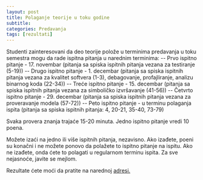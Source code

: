 ```yaml
---
layout: post
title: Polaganje teorije u toku godine
subtitle: 
categories: Predavanja
tags: [rezultati]
---
```


Studenti zainteresovani da deo teorije polože u terminima predavanja u toku semestra mogu da rade ispitna pitanja u narednim terminima:
-- Prvo ispitno pitanje - 17. novembar (pitanja sa spiska ispitnih pitanja vezana za testiranje (5-19))
-- Drugo ispitno pitanje - 1. decembar (pitanja sa spiska ispitnih pitanja vezana za kvalitet softvera (1-3), debagovanje, profajliranje, analizu binarnog koda (22-34))
-- Treće ispitno pitanje - 15. decembar (pitanja sa spiska ispitnih pitanja vezana za simboličko izvršavanje (41-56))
-- Četvrto ispitno pitanje - 29. decembar (pitanja sa spiska ispitnih pitanja vezana za proveravanje modela (57-72))
-- Peto ispitno pitanje - u terminu polaganja ispita (pitanja sa spiska ispitnih pitanja: 4, 20-21, 35-40, 73-79)

Svaka provera znanja trajaće 15-20 minuta. Jedno ispitno pitanje vredi 10 poena. 

Možete izaći na jedno ili više ispitnih pitanja, nezavisno. Ako izađete, poeni su konačni i ne možete ponovo da polažete to ispitno pitanje na ispitu. Ako ne izađete, onda ćete to polagati u regularnom terminu ispita. Za sve nejasnoće, javite se mejlom. 

Rezultate ćete moći da pratite na narednoj [adresi.](http://www.verifikacijasoftvera.matf.bg.ac.rs//vs/rezultati/VerifikacijaSoftvera2022.xlsx)



